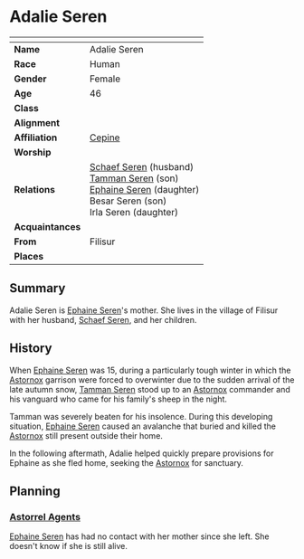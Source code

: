 # Adalie Seren

| []() | |
| --- | --- |
| **Name** | Adalie Seren |
| **Race** | Human |
| **Gender** | Female |
| **Age** | 46 |
| **Class** | |
| **Alignment** | |
| **Affiliation** | [Cepine](../ethnicities/cepine.md) |
| **Worship** | |
| **Relations** | [Schaef Seren](schaef-seren.md) (husband)<br />[Tamman Seren](tamman-seren.md) (son)<br />[Ephaine Seren](ephaine-seren.md) (daughter)<br />Besar Seren (son)<br />Irla Seren (daughter) |
| **Acquaintances** | |
| **From** | Filisur |
| **Places** | |

## Summary

Adalie Seren is [Ephaine Seren](ephaine-seren.md)'s mother. She lives in the village of Filisur with her husband, [Schaef Seren](schaef-seren.md), and her children.

## History

When [Ephaine Seren](ephaine-seren.md) was 15, during a particularly tough winter in which the [Astornox](../civilisations/kingdom-of-astor/organisations/astornox.md) garrison were forced to overwinter due to the sudden arrival of the late autumn snow, [Tamman Seren](tamman-seren.md) stood up to an [Astornox](../civilisations/kingdom-of-astor/organisations/astornox.md) commander and his vanguard who came for his family's sheep in the night.

Tamman was severely beaten for his insolence. During this developing situation, [Ephaine Seren](ephaine-seren.md) caused an avalanche that buried and killed the [Astornox](../civilisations/kingdom-of-astor/organisations/astornox.md) still present outside their home.

In the following aftermath, Adalie helped quickly prepare provisions for Ephaine as she fled home, seeking the [Astornox](../civilisations/kingdom-of-astor/organisations/astornox.md) for sanctuary.

## Planning

### [Astorrel Agents](../../campaigns/astorrel-agents/astorrel-agents.md)

[Ephaine Seren](ephaine-seren.md) has had no contact with her mother since she left. She doesn't know if she is still alive.
